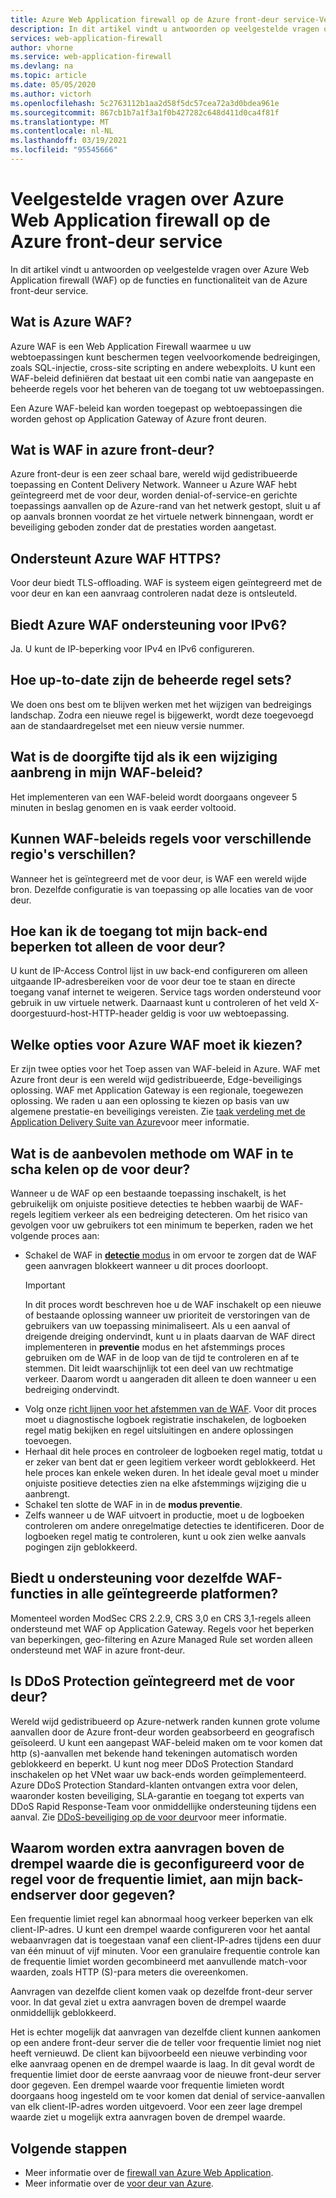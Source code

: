 ```yaml
---
title: Azure Web Application firewall op de Azure front-deur service-Veelgestelde vragen
description: In dit artikel vindt u antwoorden op veelgestelde vragen over Web Application firewall op de front-deur van Azure
services: web-application-firewall
author: vhorne
ms.service: web-application-firewall
ms.devlang: na
ms.topic: article
ms.date: 05/05/2020
ms.author: victorh
ms.openlocfilehash: 5c2763112b1aa2d58f5dc57cea72a3d0bdea961e
ms.sourcegitcommit: 867cb1b7a1f3a1f0b427282c648d411d0ca4f81f
ms.translationtype: MT
ms.contentlocale: nl-NL
ms.lasthandoff: 03/19/2021
ms.locfileid: "95545666"
---
```

# <a name="frequently-asked-questions-for-azure-web-application-firewall-on-azure-front-door-service"></a>Veelgestelde vragen over Azure Web Application firewall op de Azure front-deur service

In dit artikel vindt u antwoorden op veelgestelde vragen over Azure Web Application firewall (WAF) op de functies en functionaliteit van de Azure front-deur service. 

## <a name="what-is-azure-waf"></a>Wat is Azure WAF?

Azure WAF is een Web Application Firewall waarmee u uw webtoepassingen kunt beschermen tegen veelvoorkomende bedreigingen, zoals SQL-injectie, cross-site scripting en andere webexploits. U kunt een WAF-beleid definiëren dat bestaat uit een combi natie van aangepaste en beheerde regels voor het beheren van de toegang tot uw webtoepassingen.

Een Azure WAF-beleid kan worden toegepast op webtoepassingen die worden gehost op Application Gateway of Azure front deuren.

## <a name="what-is-waf-on-azure-front-door"></a>Wat is WAF in azure front-deur? 

Azure front-deur is een zeer schaal bare, wereld wijd gedistribueerde toepassing en Content Delivery Network. Wanneer u Azure WAF hebt geïntegreerd met de voor deur, worden denial-of-service-en gerichte toepassings aanvallen op de Azure-rand van het netwerk gestopt, sluit u af op aanvals bronnen voordat ze het virtuele netwerk binnengaan, wordt er beveiliging geboden zonder dat de prestaties worden aangetast.

## <a name="does-azure-waf-support-https"></a>Ondersteunt Azure WAF HTTPS?

Voor deur biedt TLS-offloading. WAF is systeem eigen geïntegreerd met de voor deur en kan een aanvraag controleren nadat deze is ontsleuteld.

## <a name="does-azure-waf-support-ipv6"></a>Biedt Azure WAF ondersteuning voor IPv6?

Ja. U kunt de IP-beperking voor IPv4 en IPv6 configureren.

## <a name="how-up-to-date-are-the-managed-rule-sets"></a>Hoe up-to-date zijn de beheerde regel sets?

We doen ons best om te blijven werken met het wijzigen van bedreigings landschap. Zodra een nieuwe regel is bijgewerkt, wordt deze toegevoegd aan de standaardregelset met een nieuw versie nummer.

## <a name="what-is-the-propagation-time-if-i-make-a-change-to-my-waf-policy"></a>Wat is de doorgifte tijd als ik een wijziging aanbreng in mijn WAF-beleid?

Het implementeren van een WAF-beleid wordt doorgaans ongeveer 5 minuten in beslag genomen en is vaak eerder voltooid.

## <a name="can-waf-policies-be-different-for-different-regions"></a>Kunnen WAF-beleids regels voor verschillende regio's verschillen?

Wanneer het is geïntegreerd met de voor deur, is WAF een wereld wijde bron. Dezelfde configuratie is van toepassing op alle locaties van de voor deur.
 
## <a name="how-do-i-limit-access-to-my-back-end-to-be-from-front-door-only"></a>Hoe kan ik de toegang tot mijn back-end beperken tot alleen de voor deur?

U kunt de IP-Access Control lijst in uw back-end configureren om alleen uitgaande IP-adresbereiken voor de voor deur toe te staan en directe toegang vanaf internet te weigeren. Service tags worden ondersteund voor gebruik in uw virtuele netwerk. Daarnaast kunt u controleren of het veld X-doorgestuurd-host-HTTP-header geldig is voor uw webtoepassing.

## <a name="which-azure-waf-options-should-i-choose"></a>Welke opties voor Azure WAF moet ik kiezen?

Er zijn twee opties voor het Toep assen van WAF-beleid in Azure. WAF met Azure front deur is een wereld wijd gedistribueerde, Edge-beveiligings oplossing. WAF met Application Gateway is een regionale, toegewezen oplossing. We raden u aan een oplossing te kiezen op basis van uw algemene prestatie-en beveiligings vereisten. Zie [taak verdeling met de Application Delivery Suite van Azure](../../frontdoor/front-door-lb-with-azure-app-delivery-suite.md)voor meer informatie.

## <a name="whats-the-recommended-approach-to-enabling-waf-on-front-door"></a>Wat is de aanbevolen methode om WAF in te scha kelen op de voor deur?

Wanneer u de WAF op een bestaande toepassing inschakelt, is het gebruikelijk om onjuiste positieve detecties te hebben waarbij de WAF-regels legitiem verkeer als een bedreiging detecteren. Om het risico van gevolgen voor uw gebruikers tot een minimum te beperken, raden we het volgende proces aan:

* Schakel de WAF in [ **detectie** modus](./waf-front-door-create-portal.md#change-mode) in om ervoor te zorgen dat de WAF geen aanvragen blokkeert wanneer u dit proces doorloopt.
  > [!IMPORTANT]
  > In dit proces wordt beschreven hoe u de WAF inschakelt op een nieuwe of bestaande oplossing wanneer uw prioriteit de verstoringen van de gebruikers van uw toepassing minimaliseert. Als u een aanval of dreigende dreiging ondervindt, kunt u in plaats daarvan de WAF direct implementeren in **preventie** modus en het afstemmings proces gebruiken om de WAF in de loop van de tijd te controleren en af te stemmen. Dit leidt waarschijnlijk tot een deel van uw rechtmatige verkeer. Daarom wordt u aangeraden dit alleen te doen wanneer u een bedreiging ondervindt.
* Volg onze [richt lijnen voor het afstemmen van de WAF](./waf-front-door-tuning.md). Voor dit proces moet u diagnostische logboek registratie inschakelen, de logboeken regel matig bekijken en regel uitsluitingen en andere oplossingen toevoegen.
* Herhaal dit hele proces en controleer de logboeken regel matig, totdat u er zeker van bent dat er geen legitiem verkeer wordt geblokkeerd. Het hele proces kan enkele weken duren. In het ideale geval moet u minder onjuiste positieve detecties zien na elke afstemmings wijziging die u aanbrengt.
* Schakel ten slotte de WAF in in de **modus preventie**.
* Zelfs wanneer u de WAF uitvoert in productie, moet u de logboeken controleren om andere onregelmatige detecties te identificeren. Door de logboeken regel matig te controleren, kunt u ook zien welke aanvals pogingen zijn geblokkeerd.

## <a name="do-you-support-same-waf-features-in-all-integrated-platforms"></a>Biedt u ondersteuning voor dezelfde WAF-functies in alle geïntegreerde platformen?

Momenteel worden ModSec CRS 2.2.9, CRS 3,0 en CRS 3,1-regels alleen ondersteund met WAF op Application Gateway. Regels voor het beperken van beperkingen, geo-filtering en Azure Managed Rule set worden alleen ondersteund met WAF in azure front-deur.

## <a name="is-ddos-protection-integrated-with-front-door"></a>Is DDoS Protection geïntegreerd met de voor deur? 

Wereld wijd gedistribueerd op Azure-netwerk randen kunnen grote volume aanvallen door de Azure front-deur worden geabsorbeerd en geografisch geïsoleerd. U kunt een aangepast WAF-beleid maken om te voor komen dat http (s)-aanvallen met bekende hand tekeningen automatisch worden geblokkeerd en beperkt. U kunt nog meer DDoS Protection Standard inschakelen op het VNet waar uw back-ends worden geïmplementeerd. Azure DDoS Protection Standard-klanten ontvangen extra voor delen, waaronder kosten beveiliging, SLA-garantie en toegang tot experts van DDoS Rapid Response-Team voor onmiddellijke ondersteuning tijdens een aanval. Zie [DDoS-beveiliging op de voor deur](../../frontdoor/front-door-ddos.md)voor meer informatie.

## <a name="why-do-additional-requests-above-the-threshold-configured-for-my-rate-limit-rule-get-passed-to-my-backend-server"></a>Waarom worden extra aanvragen boven de drempel waarde die is geconfigureerd voor de regel voor de frequentie limiet, aan mijn back-endserver door gegeven?

Een frequentie limiet regel kan abnormaal hoog verkeer beperken van elk client-IP-adres. U kunt een drempel waarde configureren voor het aantal webaanvragen dat is toegestaan vanaf een client-IP-adres tijdens een duur van één minuut of vijf minuten. Voor een granulaire frequentie controle kan de frequentie limiet worden gecombineerd met aanvullende match-voor waarden, zoals HTTP (S)-para meters die overeenkomen. 

Aanvragen van dezelfde client komen vaak op dezelfde front-deur server voor. In dat geval ziet u extra aanvragen boven de drempel waarde onmiddellijk geblokkeerd. 

Het is echter mogelijk dat aanvragen van dezelfde client kunnen aankomen op een andere front-deur server die de teller voor frequentie limiet nog niet heeft vernieuwd. De client kan bijvoorbeeld een nieuwe verbinding voor elke aanvraag openen en de drempel waarde is laag. In dit geval wordt de frequentie limiet door de eerste aanvraag voor de nieuwe front-deur server door gegeven. Een drempel waarde voor frequentie limieten wordt doorgaans hoog ingesteld om te voor komen dat denial of service-aanvallen van elk client-IP-adres worden uitgevoerd. Voor een zeer lage drempel waarde ziet u mogelijk extra aanvragen boven de drempel waarde.

## <a name="next-steps"></a>Volgende stappen

- Meer informatie over de [firewall van Azure Web Application](../overview.md).
- Meer informatie over de [voor deur van Azure](../../frontdoor/front-door-overview.md).